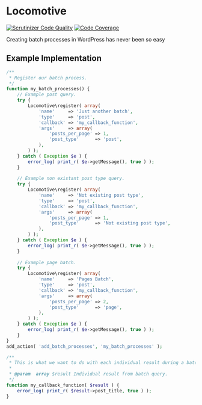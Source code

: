 # Locomotive

[![Scrutinizer Code Quality](https://scrutinizer-ci.com/g/reaktivstudios/locomotive/badges/quality-score.png?b=master&s=86399ae1ed8459dbcaa0c4a5d5e34947d7454cf8)](https://scrutinizer-ci.com/g/reaktivstudios/locomotive/?branch=master) [![Code Coverage](https://scrutinizer-ci.com/g/reaktivstudios/locomotive/badges/coverage.png?b=master&s=656ebaea7636b3882b1834f7226c53327e826bb2)](https://scrutinizer-ci.com/g/reaktivstudios/locomotive/?branch=master)

Creating batch processes in WordPress has never been so easy

## Example Implementation

``` php
/**
 * Register our batch process.
 */
function my_batch_processes() {
	// Example post query.
	try {
		Locomotive\register( array(
			'name'     => 'Just another batch',
			'type'     => 'post',
			'callback' => 'my_callback_function',
			'args'     => array(
				'posts_per_page' => 1,
				'post_type'      => 'post',
			),
		) );
	} catch ( Exception $e ) {
		error_log( print_r( $e->getMessage(), true ) );
	}
	
	// Example non existant post type query.
	try {
		Locomotive\register( array(
			'name'     => 'Not existing post type',
			'type'     => 'post',
			'callback' => 'my_callback_function',
			'args'     => array(
				'posts_per_page' => 1,
				'post_type'      => 'Not existing post type',
			),
		) );
	} catch ( Exception $e ) {
		error_log( print_r( $e->getMessage(), true ) );
	}
	
	// Example page batch.
	try {
		Locomotive\register( array(
			'name'     => 'Pages Batch',
			'type'     => 'post',
			'callback' => 'my_callback_function',
			'args'     => array(
				'posts_per_page' => 2,
				'post_type'      => 'page',
			),
		) );
	} catch ( Exception $e ) {
		error_log( print_r( $e->getMessage(), true ) );
	}
}
add_action( 'add_batch_processes', 'my_batch_processes' );

/**
 * This is what we want to do with each individual result during a batch routine/
 *
 * @param  array $result Individual result from batch query.
 */
function my_callback_function( $result ) {
	error_log( print_r( $result->post_title, true ) );
}
```
